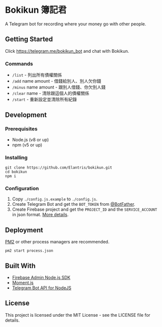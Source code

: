 # Bokikun 簿記君
A Telegram bot for recording where your money go with other people.

## Getting Started
Click https://telegram.me/bokikun_bot and chat with Bokikun.

### Commands
- `/list` - 列出所有債權關係
- `/add` name amount - 借錢給別人、別人欠你錢
- `/minus` name amount - 跟別人借錢、你欠別人錢
- `/clear` name - 清除跟這個人的債權關係
- `/start` - 重新設定並清除所有紀錄

## Development

### Prerequisites
- Node.js (v8 or up)
- npm (v5 or up)

### Installing
```
git clone https://github.com/Elantris/bokikun.git
cd bokikun
npm i
```

### Configuration
1. Copy `./config.js.example` to `./config.js`.
2. Create Telegram Bot and get the `BOT_TOKEN` from [@BotFather](https://telegram.me/BotFather).
3. Create Firebase project and get the `PROJECT_ID` and the `SERVICE_ACCOUNT` in json format. [More details](https://firebase.google.com/docs/admin/setup?authuser=0).

## Deployment
[PM2](https://github.com/Unitech/pm2) or other process managers are recommended.
```
pm2 start process.json
```

## Built With
- [Firebase Admin Node.js SDK](https://github.com/firebase/firebase-admin-node)
- [Moment.js](http://momentjs.com)
- [Telegram Bot API for NodeJS](https://github.com/yagop/node-telegram-bot-api)

## License
This project is licensed under the MIT License - see the LICENSE file for details.
